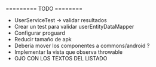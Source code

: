 ========= TODO ========

- UserServiceTest -> validar resultados
- Crear un test para validar userEntityDataMapper
- Configurar proguard
- Reducir tamaño de apk
- Debería mover los componentes a commons/android ?
- Implementar la vista que observa throwable
- OJO CON LOS TEXTOS DEL LISTADO
